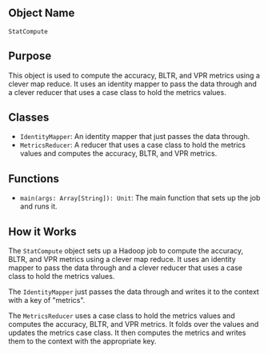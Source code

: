 ## Object Name
`StatCompute`

## Purpose
This object is used to compute the accuracy, BLTR, and VPR metrics using a clever map reduce. It uses an identity mapper to pass the data through and a clever reducer that uses a case class to hold the metrics values.

## Classes
- `IdentityMapper`: An identity mapper that just passes the data through.
- `MetricsReducer`: A reducer that uses a case class to hold the metrics values and computes the accuracy, BLTR, and VPR metrics.

## Functions
- `main(args: Array[String]): Unit`: The main function that sets up the job and runs it.

## How it Works
The `StatCompute` object sets up a Hadoop job to compute the accuracy, BLTR, and VPR metrics using a clever map reduce. It uses an identity mapper to pass the data through and a clever reducer that uses a case class to hold the metrics values.

The `IdentityMapper` just passes the data through and writes it to the context with a key of "metrics".

The `MetricsReducer` uses a case class to hold the metrics values and computes the accuracy, BLTR, and VPR metrics. It folds over the values and updates the metrics case class. It then computes the metrics and writes them to the context with the appropriate key.